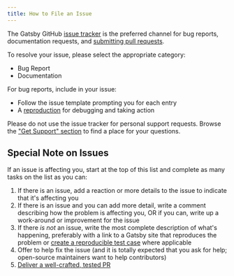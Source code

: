 ```yaml
---
title: How to File an Issue
---
```


The Gatsby GitHub [issue tracker](https://github.com/gatsbyjs/gatsby/issues) is the preferred channel for bug reports, documentation requests, and [submitting pull requests](/contributing/how-to-open-a-pull-request/).

To resolve your issue, please select the appropriate category:

- Bug Report
- Documentation

For bug reports, include in your issue:

- Follow the issue template prompting you for each entry
- A [reproduction](/contributing/how-to-make-a-reproducible-test-case/) for debugging and taking action

Please do not use the issue tracker for personal support requests. Browse the ["Get Support" section](/contributing/#get-support) to find a place for your questions.

## Special Note on Issues

If an issue is affecting you, start at the top of this list and complete as many tasks on the list as you can:

1. If there is an issue, add a reaction or more details to the issue to indicate that it's affecting you
2. If there is an issue and you can add more detail, write a comment describing how the problem is affecting you, OR if you can, write up a work-around or improvement for the issue
3. If there _is not_ an issue, write the most complete description of what's happening, preferably with a link to a Gatsby site that reproduces the problem or [create a reproducible test case](/contributing/how-to-make-a-reproducible-test-case/) where applicable
4. Offer to help fix the issue (and it is totally expected that you ask for help; open-source maintainers want to help contributors)
5. [Deliver a well-crafted, tested PR](/contributing/how-to-open-a-pull-request/)

